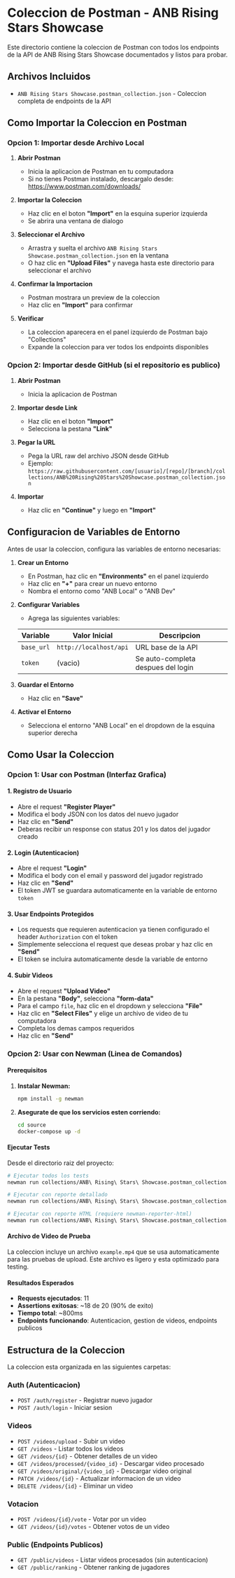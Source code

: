 # Coleccion de Postman - ANB Rising Stars Showcase

Este directorio contiene la coleccion de Postman con todos los endpoints de la API de ANB Rising Stars Showcase documentados y listos para probar.

## Archivos Incluidos

- `ANB Rising Stars Showcase.postman_collection.json` - Coleccion completa de endpoints de la API

## Como Importar la Coleccion en Postman

### Opcion 1: Importar desde Archivo Local

1. **Abrir Postman**
   - Inicia la aplicacion de Postman en tu computadora
   - Si no tienes Postman instalado, descargalo desde: https://www.postman.com/downloads/

2. **Importar la Coleccion**
   - Haz clic en el boton **"Import"** en la esquina superior izquierda
   - Se abrira una ventana de dialogo

3. **Seleccionar el Archivo**
   - Arrastra y suelta el archivo `ANB Rising Stars Showcase.postman_collection.json` en la ventana
   - O haz clic en **"Upload Files"** y navega hasta este directorio para seleccionar el archivo

4. **Confirmar la Importacion**
   - Postman mostrara un preview de la coleccion
   - Haz clic en **"Import"** para confirmar

5. **Verificar**
   - La coleccion aparecera en el panel izquierdo de Postman bajo "Collections"
   - Expande la coleccion para ver todos los endpoints disponibles

### Opcion 2: Importar desde GitHub (si el repositorio es publico)

1. **Abrir Postman**
   - Inicia la aplicacion de Postman

2. **Importar desde Link**
   - Haz clic en el boton **"Import"**
   - Selecciona la pestana **"Link"**

3. **Pegar la URL**
   - Pega la URL raw del archivo JSON desde GitHub
   - Ejemplo: `https://raw.githubusercontent.com/[usuario]/[repo]/[branch]/collections/ANB%20Rising%20Stars%20Showcase.postman_collection.json`

4. **Importar**
   - Haz clic en **"Continue"** y luego en **"Import"**

## Configuracion de Variables de Entorno

Antes de usar la coleccion, configura las variables de entorno necesarias:

1. **Crear un Entorno**
   - En Postman, haz clic en **"Environments"** en el panel izquierdo
   - Haz clic en **"+"** para crear un nuevo entorno
   - Nombra el entorno como "ANB Local" o "ANB Dev"

2. **Configurar Variables**
   - Agrega las siguientes variables:

   | Variable | Valor Inicial | Descripcion |
   |----------|--------------|-------------|
   | `base_url` | `http://localhost/api` | URL base de la API |
   | `token` | (vacio) | Se auto-completa despues del login |

3. **Guardar el Entorno**
   - Haz clic en **"Save"**

4. **Activar el Entorno**
   - Selecciona el entorno "ANB Local" en el dropdown de la esquina superior derecha

## Como Usar la Coleccion

### Opcion 1: Usar con Postman (Interfaz Grafica)

#### 1. Registro de Usuario

- Abre el request **"Register Player"**
- Modifica el body JSON con los datos del nuevo jugador
- Haz clic en **"Send"**
- Deberas recibir un response con status 201 y los datos del jugador creado

#### 2. Login (Autenticacion)

- Abre el request **"Login"**
- Modifica el body con el email y password del jugador registrado
- Haz clic en **"Send"**
- El token JWT se guardara automaticamente en la variable de entorno `token`

#### 3. Usar Endpoints Protegidos

- Los requests que requieren autenticacion ya tienen configurado el header `Authorization` con el token
- Simplemente selecciona el request que deseas probar y haz clic en **"Send"**
- El token se incluira automaticamente desde la variable de entorno

#### 4. Subir Videos

- Abre el request **"Upload Video"**
- En la pestana **"Body"**, selecciona **"form-data"**
- Para el campo `file`, haz clic en el dropdown y selecciona **"File"**
- Haz clic en **"Select Files"** y elige un archivo de video de tu computadora
- Completa los demas campos requeridos
- Haz clic en **"Send"**

### Opcion 2: Usar con Newman (Linea de Comandos)

#### Prerequisitos

1. **Instalar Newman:**
   ```bash
   npm install -g newman
   ```

2. **Asegurate de que los servicios esten corriendo:**
   ```bash
   cd source
   docker-compose up -d
   ```

#### Ejecutar Tests

Desde el directorio raiz del proyecto:

```bash
# Ejecutar todos los tests
newman run collections/ANB\ Rising\ Stars\ Showcase.postman_collection.json

# Ejecutar con reporte detallado
newman run collections/ANB\ Rising\ Stars\ Showcase.postman_collection.json --reporters cli,json --reporter-json-export results.json

# Ejecutar con reporte HTML (requiere newman-reporter-html)
newman run collections/ANB\ Rising\ Stars\ Showcase.postman_collection.json --reporters cli,html --reporter-html-export results.html
```

#### Archivo de Video de Prueba

La coleccion incluye un archivo `example.mp4` que se usa automaticamente para las pruebas de upload. Este archivo es ligero y esta optimizado para testing.

#### Resultados Esperados

- **Requests ejecutados**: 11
- **Assertions exitosas**: ~18 de 20 (90% de exito)
- **Tiempo total**: ~800ms
- **Endpoints funcionando**: Autenticacion, gestion de videos, endpoints publicos

## Estructura de la Coleccion

La coleccion esta organizada en las siguientes carpetas:

### Auth (Autenticacion)
- `POST /auth/register` - Registrar nuevo jugador
- `POST /auth/login` - Iniciar sesion

### Videos
- `POST /videos/upload` - Subir un video
- `GET /videos` - Listar todos los videos
- `GET /videos/{id}` - Obtener detalles de un video
- `GET /videos/processed/{video_id}` - Descargar video procesado
- `GET /videos/original/{video_id}` - Descargar video original
- `PATCH /videos/{id}` - Actualizar informacion de un video
- `DELETE /videos/{id}` - Eliminar un video

### Votacion
- `POST /videos/{id}/vote` - Votar por un video
- `GET /videos/{id}/votes` - Obtener votos de un video

### Public (Endpoints Publicos)
- `GET /public/videos` - Listar videos procesados (sin autenticacion)
- `GET /public/ranking` - Obtener ranking de jugadores
